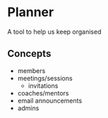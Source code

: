 # Planner

A tool to help us keep organised

Concepts
-----
* members
* meetings/sessions
  * invitations
* coaches/mentors
* email announcements
* admins
